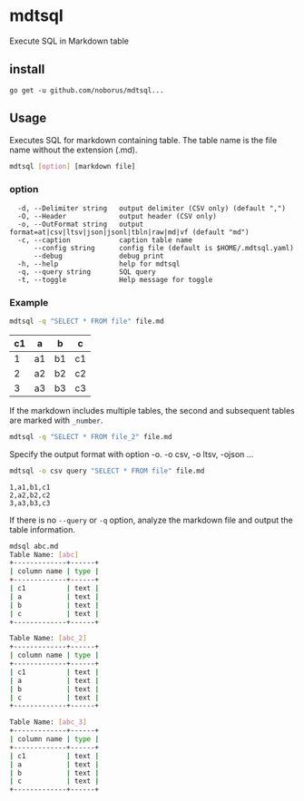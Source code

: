 # mdtsql

Execute SQL in Markdown table

## install

```console
go get -u github.com/noborus/mdtsql...
```

## Usage

Executes SQL for markdown containing table.
The table name is the file name without the extension (.md).

```sh
mdtsql [option] [markdown file]
```

### option

```
  -d, --Delimiter string   output delimiter (CSV only) (default ",")
  -O, --Header             output header (CSV only)
  -o, --OutFormat string   output format=at|csv|ltsv|json|jsonl|tbln|raw|md|vf (default "md")
  -c, --caption            caption table name
      --config string      config file (default is $HOME/.mdtsql.yaml)
      --debug              debug print
  -h, --help               help for mdtsql
  -q, --query string       SQL query
  -t, --toggle             Help message for toggle
```

### Example

```sh
mdtsql -q "SELECT * FROM file" file.md
```

| c1 | a  | b  | c  |
|----|----|----|----|
|  1 | a1 | b1 | c1 |
|  2 | a2 | b2 | c2 |
|  3 | a3 | b3 | c3 |

If the markdown includes multiple tables,
the second and subsequent tables are marked with `_number`.

```sh
mdtsql -q "SELECT * FROM file_2" file.md
```

Specify the output format with option -o.
-o csv, -o ltsv, -ojson ...

```sh
mdtsql -o csv query "SELECT * FROM file" file.md
```

```CSV
1,a1,b1,c1
2,a2,b2,c2
3,a3,b3,c3
```

If there is no `--query` or `-q` option,
analyze the markdown file and output the table information.

```sh
mdsql abc.md
Table Name: [abc]
+-------------+------+
| column name | type |
+-------------+------+
| c1          | text |
| a           | text |
| b           | text |
| c           | text |
+-------------+------+

Table Name: [abc_2]
+-------------+------+
| column name | type |
+-------------+------+
| c1          | text |
| a           | text |
| b           | text |
| c           | text |
+-------------+------+

Table Name: [abc_3]
+-------------+------+
| column name | type |
+-------------+------+
| c1          | text |
| a           | text |
| b           | text |
| c           | text |
+-------------+------+
```
